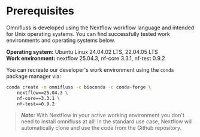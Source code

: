 # Prerequisites

Omnifluss is developed using the Nextflow workflow language and intended for Unix operating systems.
You can find successfully tested work environments and operating systems below.

**Operating system:** Ubuntu Linux 24.04.02 LTS, 22.04.05 LTS <br>
**Work environment:** nextflow 25.04.3, nf-core 3.3.1, nf-test 0.9.2

You can recreate our developer's work environment using the `conda` package manager via:
```bash
conda create -n omnifluss -c bioconda -c conda-forge \
    nextflow==25.04.3 \
    nf-core==3.3.1 \
    nf-test==0.9.2
```

> ***Note:***
> With Nextflow in your active working environment you don't need to install omnifluss at all!
> In the standard use case, Nextflow will automatically clone and use the code from the Github repository.